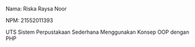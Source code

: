 Nama: Riska Raysa Noor

NPM: 21552011393

UTS Sistem Perpustakaan Sederhana Menggunakan Konsep OOP dengan PHP
